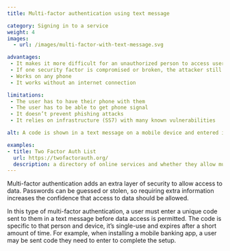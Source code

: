 ```yaml
---
title: Multi-factor authentication using text message

category: Signing in to a service
weight: 4
images:
  - url: /images/multi-factor-with-text-message.svg

advantages:
 - It makes it more difficult for an unauthorized person to access user’s data or devices
 - If one security factor is compromised or broken, the attacker still has at least one more barrier to breach
 - Works on any phone
 - It works without an internet connection

limitations:
 - The user has to have their phone with them
 - The user has to be able to get phone signal
 - It doesn’t prevent phishing attacks
 - It relies on infrastructure (SS7) with many known vulnerabilities

alt: A code is shown in a text message on a mobile device and entered into a computer at the same time.

examples:
- title: Two Factor Auth List
  url: https://twofactorauth.org/
  description: a directory of online services and whether they allow multi-factor authentication
---
```


Multi-factor authentication adds an extra layer of security to allow access to data. Passwords can be guessed or stolen, so requiring extra information increases the confidence that access to data should be allowed.

In this type of multi-factor authentication, a user must enter a unique code sent to them in a text message before data access is permitted. The code is specific to that person and device, it’s single-use and expires after a short amount of time. For example, when installing a mobile banking app, a user may be sent code they need to enter to complete the setup.
